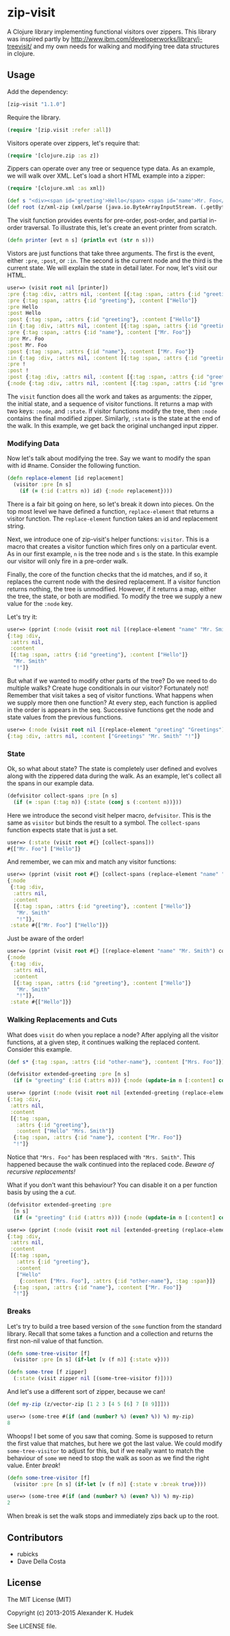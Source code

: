 # zip-visit

A Clojure library implementing functional visitors over zippers. This library
was inspired partly by http://www.ibm.com/developerworks/library/j-treevisit/
and my own needs for walking and modifying tree data structures in clojure.

## Usage

Add the dependency:

```clojure
[zip-visit "1.1.0"]
```

Require the library.

```clojure
(require '[zip.visit :refer :all])
```

Visitors operate over zippers, let's require that:

```clojure
(require '[clojure.zip :as z])
```

Zippers can operate over any tree or sequence type data. As an example, we
will walk over XML. Let's load a short HTML example into a zipper:

```clojure
(require '[clojure.xml :as xml])

(def s "<div><span id='greeting'>Hello</span> <span id='name'>Mr. Foo</span>!</div>")
(def root (z/xml-zip (xml/parse (java.io.ByteArrayInputStream. (.getBytes s)))))
```

The visit function provides events for pre-order, post-order, and partial in-order
traversal. To illustrate this, let's create an event printer from scratch.

```clojure
(defn printer [evt n s] (println evt (str n s)))
```

Vistors are just functions that take three arguments. The first is the event, either
``:pre``, ``:post``, or ``:in``. The second is the current node and the third is
the current state. We will explain the state in detail later. For now, let's
visit our HTML.

```clojure
user=> (visit root nil [printer])
:pre {:tag :div, :attrs nil, :content [{:tag :span, :attrs {:id "greeting"}, :content ["Hello"]} {:tag :span, :attrs {:id "name"}, :content ["Mr. Foo"]} "!"]}
:pre {:tag :span, :attrs {:id "greeting"}, :content ["Hello"]}
:pre Hello
:post Hello
:post {:tag :span, :attrs {:id "greeting"}, :content ["Hello"]}
:in {:tag :div, :attrs nil, :content [{:tag :span, :attrs {:id "greeting"}, :content ["Hello"]} {:tag :span, :attrs {:id "name"}, :content ["Mr. Foo"]} "!"]}
:pre {:tag :span, :attrs {:id "name"}, :content ["Mr. Foo"]}
:pre Mr. Foo
:post Mr. Foo
:post {:tag :span, :attrs {:id "name"}, :content ["Mr. Foo"]}
:in {:tag :div, :attrs nil, :content [{:tag :span, :attrs {:id "greeting"}, :content ["Hello"]} {:tag :span, :attrs {:id "name"}, :content ["Mr. Foo"]} "!"]}
:pre !
:post !
:post {:tag :div, :attrs nil, :content [{:tag :span, :attrs {:id "greeting"}, :content ["Hello"]} {:tag :span, :attrs {:id "name"}, :content ["Mr. Foo"]} "!"]}
{:node {:tag :div, :attrs nil, :content [{:tag :span, :attrs {:id "greeting"}, :content ["Hello"]} {:tag :span, :attrs {:id "name"}, :content ["Mr. Foo"]} "!"]}, :state nil}
```

The ``visit`` function does all the work and takes as arguments: the zipper,
the initial state, and a sequence of visitor functions. It returns a map with
two keys: ``:node``, and ``:state``. If visitor functions modify the tree,
then ``:node`` contains the final modified zipper. Similarly, ``:state`` is
the state at the end of the walk. In this example, we get back the original
unchanged input zipper.

### Modifying Data

Now let's talk about modifying the tree. Say we want to modify the span
with id #name. Consider the following function.

```clojure
(defn replace-element [id replacement]
  (visitor :pre [n s]
    (if (= (:id (:attrs n)) id) {:node replacement})))
```

There is a fair bit going on here, so let's break it down into pieces. On the top
most level we have defined a function, ``replace-element`` that returns a visitor
function. The ``replace-element`` function takes an id and replacement string.

Next, we introduce one of zip-visit's helper functions: ``visitor``. This is a
macro that creates a visitor function which fires only on a particular event. As
in our first example, ``n`` is the tree node and ``s`` is the state. In this
example our visitor will only fire in a pre-order walk.

Finally, the core of the function checks that the id matches, and if so, it replaces
the current node with the desired replacement. If a visitor function returns nothing,
the tree is unmodified. However, if it returns a map, either the tree, the state,
or both are modified. To modify the tree we supply a new value for the ``:node`` key.

Let's try it:

```clojure
user=> (pprint (:node (visit root nil [(replace-element "name" "Mr. Smith")])))
{:tag :div,
 :attrs nil,
 :content
 [{:tag :span, :attrs {:id "greeting"}, :content ["Hello"]}
  "Mr. Smith"
  "!"]}
```

But what if we wanted to modify other parts of the tree? Do we need to
do multiple walks? Create huge conditionals in our visitor? Fortunately not!
Remember that visit takes a seq of visitor functions. What happens when we
supply more then one function? At every step, each function is applied in the order
is appears in the seq. Successive functions get the node and state values
from the previous functions.

```clojure
user=> (:node (visit root nil [(replace-element "greeting" "Greetings") (replace-element "name" "Mr. Smith")]))
{:tag :div, :attrs nil, :content ["Greetings" "Mr. Smith" "!"]}
```

### State

Ok, so what about state? The state is completely user defined and evolves along
with the zippered data during the walk. As an example, let's collect all the spans
in our example data.

```clojure
(defvisitor collect-spans :pre [n s]
  (if (= :span (:tag n)) {:state (conj s (:content n))}))
```

Here we introduce the second visit helper macro, ``defvisitor``. This is the same
as ``visitor`` but binds the result to a symbol. The ``collect-spans`` function
expects state that is just a set.

```clojure
user=> (:state (visit root #{} [collect-spans]))
#{["Mr. Foo"] ["Hello"]}
```

And remember, we can mix and match any visitor functions:

```clojure
user=> (pprint (visit root #{} [collect-spans (replace-element "name" "Mr. Smith")]))
{:node
 {:tag :div,
  :attrs nil,
  :content
  [{:tag :span, :attrs {:id "greeting"}, :content ["Hello"]}
   "Mr. Smith"
   "!"]},
 :state #{["Mr. Foo"] ["Hello"]}}
```

Just be aware of the order!

```clojure
user=> (pprint (visit root #{} [(replace-element "name" "Mr. Smith") collect-spans]))
{:node
 {:tag :div,
  :attrs nil,
  :content
  [{:tag :span, :attrs {:id "greeting"}, :content ["Hello"]}
   "Mr. Smith"
   "!"]},
 :state #{["Hello"]}}
```

### Walking Replacements and Cuts

What does ``visit`` do when you replace a node? After applying all the visitor functions,
at a given step, it continues walking the replaced content. Consider this example.

```clojure
(def s* {:tag :span, :attrs {:id "other-name"}, :content ["Mrs. Foo"]})

(defvisitor extended-greeting :pre [n s]
  (if (= "greeting" (:id (:attrs n))) {:node (update-in n [:content] conj s*)}))

user=> (pprint (:node (visit root nil [extended-greeting (replace-element "other-name" "Mrs. Smith")])))
{:tag :div,
 :attrs nil,
 :content
 [{:tag :span,
   :attrs {:id "greeting"},
   :content ["Hello" "Mrs. Smith"]}
  {:tag :span, :attrs {:id "name"}, :content ["Mr. Foo"]}
  "!"]}

```

Notice that ``"Mrs. Foo"`` has been resplaced with ``"Mrs. Smith"``. This happened because the walk
continued into the replaced code. *Beware of recursive replacements!*

What if you don't want this behaviour? You can disable it on a per function basis by using the a
*cut*.

```clojure
(defvisitor extended-greeting :pre
  [n s]
  (if (= "greeting" (:id (:attrs n))) {:node (update-in n [:content] conj s*) :cut true}))

user=> (pprint (:node (visit root nil [extended-greeting (replace-element "other-name" "Mrs. Smith")])))
{:tag :div,
 :attrs nil,
 :content
 [{:tag :span,
   :attrs {:id "greeting"},
   :content
   ["Hello"
    {:content ["Mrs. Foo"], :attrs {:id "other-name"}, :tag :span}]}
  {:tag :span, :attrs {:id "name"}, :content ["Mr. Foo"]}
  "!"]}
```

### Breaks

Let's try to build a tree based version of the ``some`` function from the standard library. Recall
that some takes a function and a collection and returns the first non-nil value of that function.

```clojure
(defn some-tree-visitor [f]
  (visitor :pre [n s] (if-let [v (f n)] {:state v})))

(defn some-tree [f zipper]
  (:state (visit zipper nil [(some-tree-visitor f)])))
```

And let's use a different sort of zipper, because we can!

```clojure
(def my-zip (z/vector-zip [1 2 3 [4 5 [6] 7 [8 9]]]))

user=> (some-tree #(if (and (number? %) (even? %)) %) my-zip)
8
```

Whoops! I bet some of you saw that coming. Some is supposed to return the first value that
matches, but here we got the last value. We could modify ``some-tree-visitor`` to adjust for this,
but if we really want to match the behaviour of ``some`` we need to stop the walk as soon as we
find the right value. Enter *break*!

```clojure
(defn some-tree-visitor [f]
  (visitor :pre [n s] (if-let [v (f n)] {:state v :break true})))

user=> (some-tree #(if (and (number? %) (even? %)) %) my-zip)
2
```

When break is set the walk stops and immediately zips back up to the root.

## Contributors
 - rubicks
 - Dave Della Costa

## License

The MIT License (MIT)

Copyright (c) 2013-2015 Alexander K. Hudek

See LICENSE file.
